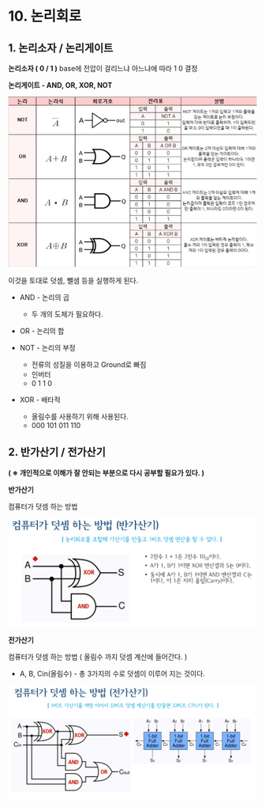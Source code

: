 # 10. 논리회로

## 1. **논리소자 / 논리게이트**

**논리소자 ( 0 / 1 )**
base에 전압이 걸리느냐 아느냐에 따라 1 0 결정



**논리게이트 - AND, OR, XOR, NOT**

![image-20230914225649564](./assets/image-20230914225649564.png)

이것을 토대로 덧셈, 뺄샘 등을 실행하게 된다.

* AND - 논리의 곱 

  * 두 개의 도체가 필요하다.

* OR - 논리의 합

* NOT - 논리의 부정

  - 전류의 성질을 이용하고 Ground로 빠짐
  - 인버터

  * 0 1
    1 0

* XOR - 배타적

  * 올림수를 사용하기 위해 사용된다.
  * 000
    101
    011
    110
  







## 2. **반가산기 / 전가산기**

**( ※ 개인적으로 이해가 잘 안되는 부분으로 다시 공부할 필요가 있다. )**



**반가산기**

컴퓨터가 덧셈 하는 방법

<img src="./assets/7-2%20%EB%B0%98%EA%B0%80%EC%82%B0%EA%B8%B0.png" alt="7-2 반가산기" style="zoom:50%;" />



**전가산기** 

컴퓨터가 덧셈 하는 방법
( 올림수 까지 덧셈 계산에 들어간다. )

* A, B, Cin(올림수) - 총 3가지의 수로 덧셈이 이루어 지는 것이다.

  

<img src="./assets/7-3%20%EC%A0%84%EA%B0%80%EC%82%B0%EA%B8%B0.png" alt="7-3 전가산기" style="zoom:50%;" />







